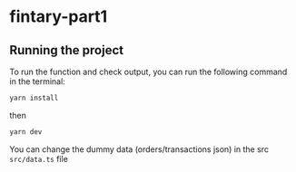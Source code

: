 # fintary-part1

## Running the project

To run the function and check output, you can run the following command in the terminal:

```bash
yarn install
```

then

```bash
yarn dev
```

You can change the dummy data (orders/transactions json) in the src `src/data.ts` file
